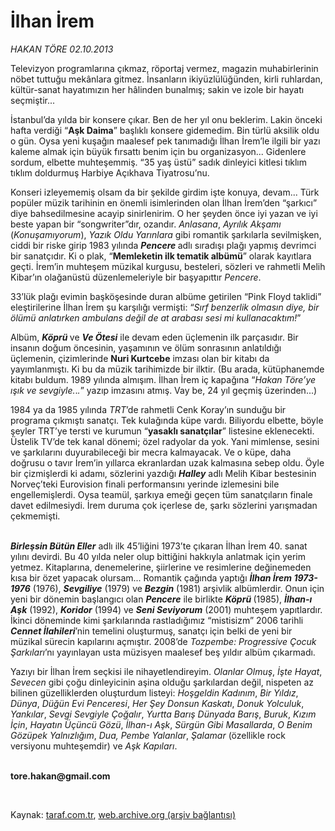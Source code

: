 # İlhan İrem

*HAKAN TÖRE 02.10.2013*

<div class="yazi"><p>Televizyon programlarına çıkmaz, röportaj vermez, magazin muhabirlerinin nöbet tuttuğu mekânlara gitmez. İnsanların ikiyüzlülüğünden, kirli ruhlardan, kültür-sanat hayatımızın her hâlinden bunalmış; sakin ve izole bir hayatı seçmiştir... </p>
<p>İstanbul’da yılda bir konsere çıkar. Ben de her yıl onu beklerim. Lakin önceki hafta verdiği “<b>Aşk Daima</b>” başlıklı konsere gidemedim. Bin türlü aksilik oldu o gün. Oysa yeni kuşağın maalesef pek tanımadığı İlhan İrem’le ilgili bir yazı kaleme almak için büyük fırsattı benim için bu organizasyon... Gidenlere sordum, elbette muhteşemmiş. “35 yaş üstü” sadık dinleyici kitlesi tıklım tıklım doldurmuş Harbiye Açıkhava Tiyatrosu’nu.</p>
<p>Konseri izleyememiş olsam da bir şekilde girdim işte konuya, devam... Türk popüler müzik tarihinin en önemli isimlerinden olan İlhan İrem’den “şarkıcı” diye bahsedilmesine acayip sinirlenirim. O her şeyden önce iyi yazan ve iyi beste yapan bir “songwriter”dır, ozandır. <i>Anlasana</i>, <i>Ayrılık Akşamı </i>(<i>Konuşamıyorum</i>), <i>Yazık Oldu Yarınlara </i>gibi romantik şarkılarla sevilmişken, ciddi bir riske girip 1983 yılında <b><i>Pencere</i> </b>adlı sıradışı plağı yapmış devrimci bir sanatçıdır. Ki o plak, “<b>Memleketin ilk tematik albümü</b>” olarak kayıtlara geçti. İrem’in muhteşem müzikal kurgusu, besteleri, sözleri ve rahmetli Melih Kibar’ın olağanüstü düzenlemeleriyle bir başyapıttır <i>Pencere</i>. </p>
<p>33’lük plağı evimin başköşesinde duran albüme getirilen “Pink Floyd taklidi” eleştirilerine İlhan İrem şu karşılığı vermişti: “<i>Sırf benzerlik olmasın diye, bir ölümü anlatırken ambulans değil de at arabası sesi mi kullanacaktım!</i>” </p>
<p>Albüm, <b><i>Köprü</i> </b>ve <b><i>Ve Ötesi</i></b> ile devam eden üçlemenin ilk parçasıdır. Bir insanın doğum öncesinin, yaşamının ve ölüm sonrasının anlatıldığı üçlemenin, çizimlerinde <b>Nuri Kurtcebe</b> imzası olan bir kitabı da yayımlanmıştı. Ki bu da müzik tarihimizde bir ilktir. (Bu arada, kütüphanemde kitabı buldum. 1989 yılında almışım. İlhan İrem iç kapağına “<i>Hakan Töre’ye ışık ve sevgiyle.</i>.<i>.</i>” yazıp imzasını atmış. Vay be, 24 yıl geçmiş üzerinden...)</p>
<p>1984 ya da 1985 yılında <i>TRT</i>’de rahmetli Cenk Koray’ın sunduğu bir programa çıkmıştı sanatçı. Tek kulağında küpe vardı. Biliyordu elbette, böyle şeyler TRT’ye tersti ve kurumun “<b>yasaklı sanatçılar</b>” listesine eklenecekti. Üstelik TV’de tek kanal dönemi; özel radyolar da yok. Yani mimlense, sesini ve şarkılarını duyurabileceği bir mecra kalmayacak. Ve o küpe, daha doğrusu o tavır İrem’in yıllarca ekranlardan uzak kalmasına sebep oldu. Öyle bir çizmişlerdi ki adamı, sözlerini yazdığı <b><i>Halley</i></b> adlı Melih Kibar bestesinin Norveç’teki Eurovision finali performansını yerinde izlemesini bile engellemişlerdi. Oysa teamül, şarkıya emeği geçen tüm sanatçıların finale davet edilmesiydi. İrem duruma çok içerlese de, şarkı sözlerini yarışmadan çekmemişti. </p>
<p><b><i><br/>Birleşsin Bütün Eller</i></b> adlı ilk 45’liğini 1973’te çıkaran İlhan İrem 40. sanat yılını devirdi. Bu 40 yılda neler olup bittiğini hakkıyla anlatmak için yerim yetmez. Kitaplarına, denemelerine, şiirlerine ve resimlerine değinemeden kısa bir özet yapacak olursam... Romantik çağında yaptığı <b><i>İlhan İrem 1973-1976</i></b> (1976), <b><i>Sevgiliye</i></b> (1979) ve <b><i>Bezgin</i></b> (1981) arşivlik albümlerdir. Onun için yeni bir dönemin başlangıcı olan <b><i>Pencere</i></b> ile birlikte <b><i>Köprü </i></b>(1985), <b><i>İlhan-ı Aşk</i></b> (1992), <b><i>Koridor</i></b> (1994) ve <b><i>Seni Seviyorum</i></b> (2001) muhteşem yapıtlardır. İkinci döneminde kimi şarkılarında rastladığımız “mistisizm” 2006 tarihli <b><i>Cennet İlahileri</i></b>’nin temelini oluşturmuş, sanatçı için belki de yeni bir müzikal sürecin kapılarını açmıştır. 2008’de <i>Tozpembe: Progressive Çocuk Şarkıları</i>’nı yayınlayan usta müzisyen maalesef beş yıldır albüm çıkarmadı.</p>
<p>Yazıyı bir İlhan İrem seçkisi ile nihayetlendireyim. <i>Olanlar Olmuş</i>, <i>İşte Hayat</i>, <i>Sevecen </i>gibi çoğu dinleyicinin aşina olduğu şarkılardan değil, nispeten az bilinen güzelliklerden oluşturdum listeyi: <i>Hoşgeldin Kadınım</i>, <i>Bir Yıldız</i>, <i>Dünya</i>, <i>Düğün Evi Penceresi</i>, <i>Her Şey Donsun Kaskatı</i>, <i>Donuk Yolculuk</i>, <i>Yankılar</i>, <i>Sevgi Sevgiyle Çoğalır</i>, <i>Yurtta Barış Dünyada Barış</i>, <i>Buruk</i>, <i>Kızım İçin</i>, <i>Hayatın Üçüncü Gözü</i>, <i>İlhan-ı Aşk</i>, <i>Sürgün Gibi Masallarda</i>, <i>O Benim Gözüpek Yalnızlığım</i>, <i>Dua, Pembe Yalanlar</i>, <i>Şalamar</i> (özellikle rock versiyonu muhteşemdir) ve <i>Aşk Kapıları</i>. </p><b>
<p><br/>tore.hakan@gmail.com</p>
<p></p></b> 
</div>

Kaynak: [taraf.com.tr](http://www.taraf.com.tr:80/hakan-tore/makale-ilhan-irem.htm), [web.archive.org (arşiv bağlantısı)](http://web.archive.org/web/20131005041742/http://www.taraf.com.tr:80/hakan-tore/makale-ilhan-irem.htm)
